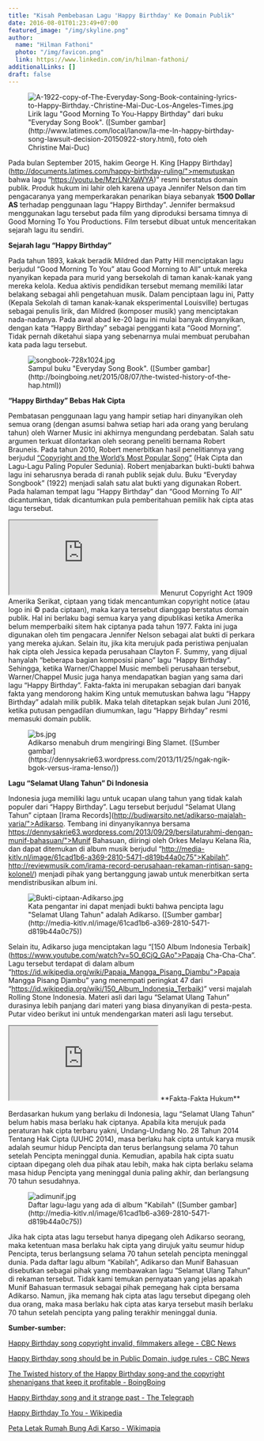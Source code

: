 ```yaml
---
title: "Kisah Pembebasan Lagu 'Happy Birthday' Ke Domain Publik"
date: 2016-08-01T01:23:49+07:00
featured_image: "/img/skyline.png"
author:
  name: "Hilman Fathoni"
  photo: "/img/favicon.png"
  link: https://www.linkedin.com/in/hilman-fathoni/
additionalLinks: []
draft: false
---
```


<figure class="figure w-sm-50 float-sm-end ms-sm-5 mt-2 mb-4">



  <img src="../../uploads/A-1922-copy-of-The-Everyday-Song-Book-containing-lyrics-to-Happy-Birthday.-Christine-Mai-Duc-Los-Angeles-Times.jpg" alt="A-1922-copy-of-The-Everyday-Song-Book-containing-lyrics-to-Happy-Birthday.-Christine-Mai-Duc-Los-Angeles-Times.jpg" class="figure-img img-fluid">

  <figcaption class="figure-caption">Lirik lagu "Good Morning To You-Happy Birthday" dari buku "Everyday Song Book". ([Sumber gambar](http://www.latimes.com/local/lanow/la-me-ln-happy-birthday-song-lawsuit-decision-20150922-story.html), foto oleh Christine Mai-Duc)</figcaption>

</figure>

Pada bulan September 2015, hakim George H. King [Happy Birthday](http://documents.latimes.com/happy-birthday-ruling/">memutuskan bahwa lagu “https://youtu.be/MzrLNrXaWYA)” resmi berstatus domain publik. Produk hukum ini lahir oleh karena upaya Jennifer Nelson dan tim pengacaranya yang memperkarakan penarikan biaya sebanyak **1500 Dollar AS** terhadap penggunaan lagu “Happy Birthday”. Jennifer bermaksud menggunakan lagu tersebut pada film yang diproduksi bersama timnya di Good Morning To You Productions. Film tersebut dibuat untuk menceritakan sejarah lagu itu sendiri.

**Sejarah lagu “Happy Birthday”**

Pada tahun 1893, kakak beradik Mildred dan Patty Hill menciptakan lagu berjudul “Good Morning To You” atau Good Morning to All” untuk mereka nyanyikan kepada para murid yang bersekolah di taman kanak-kanak yang mereka kelola. Kedua aktivis pendidikan tersebut memang memiliki latar belakang sebagai ahli pengetahuan musik. Dalam penciptaan lagu ini, Patty (Kepala Sekolah di taman kanak-kanak eksperimental Louisville) bertugas sebagai penulis lirik, dan Mildred (komposer musik) yang menciptakan nada-nadanya. Pada awal abad ke-20 lagu ini mulai banyak dinyanyikan, dengan kata “Happy Birthday” sebagai pengganti kata “Good Morning”. Tidak pernah diketahui siapa yang sebenarnya mulai membuat perubahan kata pada lagu tersebut.

<figure class="figure w-sm-50 mt-3 mb-4">

  <img src="../../uploads/songbook-728x1024.jpg" alt="songbook-728x1024.jpg" class="figure-img img-fluid">

  <figcaption class="figure-caption">Sampul buku "Everyday Song Book". ([Sumber gambar](http://boingboing.net/2015/08/07/the-twisted-history-of-the-hap.html))</figcaption>

</figure>

**“Happy Birthday” Bebas Hak Cipta**

Pembatasan penggunaan lagu yang hampir setiap hari dinyanyikan oleh semua orang (dengan asumsi bahwa setiap hari ada orang yang berulang tahun) oleh Warner Music ini akhirnya mengundang perdebatan. Salah satu argumen terkuat dilontarkan oleh seorang peneliti bernama Robert Brauneis. Pada tahun 2010, Robert menerbitkan hasil penelitiannya yang berjudul [“Copyright and the World’s Most Popular Song”](https://papers.ssrn.com/sol3/papers.cfm?abstract_id=1111624) (Hak Cipta dan Lagu-Lagu Paling Populer Sedunia). Robert menjabarkan bukti-bukti bahwa lagu ini seharusnya berada di ranah publik sejak dulu. Buku “Everyday Songbook” (1922) menjadi salah satu alat bukti yang digunakan Robert. Pada halaman tempat lagu “Happy Birthday” dan “Good Morning To All” dicantumkan, tidak dicantumkan pula pemberitahuan pemilik hak cipta atas lagu tersebut.

  <iframe src="https://www.youtube.com/embed/y3whtVeMalo" title="YouTube video" allowfullscreen></iframe>

</div>Menurut Copyright Act 1909 Amerika Serikat, ciptaan yang tidak mencantumkan copyright notice (atau logo ini © pada ciptaan), maka karya tersebut dianggap berstatus domain publik. Hal ini berlaku bagi semua karya yang dipublikasi ketika Amerika belum memperbaiki sitem hak ciptanya pada tahun 1977. Fakta ini juga digunakan oleh tim pengacara Jennifer Nelson sebagai alat bukti di perkara yang mereka ajukan. Selain itu, jika kita merujuk pada peristiwa penjualan hak cipta oleh Jessica kepada perusahaan Clayton F. Summy, yang dijual hanyalah “beberapa bagian komposisi piano” lagu “Happy Birthday”. Sehingga, ketika Warner/Chappel Music membeli perusahaan tersebut, Warner/Chappel Music juga hanya mendapatkan bagian yang sama dari lagu “Happy Birthday”. Fakta-fakta ini merupakan sebagian dari banyak fakta yang mendorong hakim King untuk memutuskan bahwa lagu “Happy Birthday” adalah milik publik. Maka telah ditetapkan sejak bulan Juni 2016, ketika putusan pengadilan diumumkan, lagu “Happy Birhday” resmi memasuki domain publik.

<figure class="figure w-sm-50 float-sm-end ms-sm-5 mt-2 mb-4">



  <img src="../../uploads/bs.jpg" alt="bs.jpg" class="figure-img img-fluid">

  <figcaption class="figure-caption">Adikarso menabuh drum mengiringi Bing Slamet. ([Sumber gambar](https://dennysakrie63.wordpress.com/2013/11/25/ngak-ngik-bgok-versus-irama-lenso/))</figcaption>

</figure>

**Lagu “Selamat Ulang Tahun” Di Indonesia**

Indonesia juga memiliki lagu untuk ucapan ulang tahun yang tidak kalah populer dari “Happy Birthday”. Lagu tersebut berjudul “Selamat Ulang Tahun” ciptaan [Irama Records](http://budiwarsito.net/adikarso-majalah-varia/">Adikarso. Tembang ini dinyanyikannya bersama https://dennysakrie63.wordpress.com/2013/09/29/bersilaturahmi-dengan-munif-bahasuan/">Munif Bahasuan, diiringi oleh Orkes Melayu Kelana Ria, dan dapat ditemukan di album musik berjudul “http://media-kitlv.nl/image/61cad1b6-a369-2810-5471-d819b44a0c75">Kabilah”. http://reviewmusik.com/irama-record-perusahaan-rekaman-rintisan-sang-kolonel/) menjadi pihak yang bertanggung jawab untuk menerbitkan serta mendistribusikan album ini.

<figure class="figure w-sm-50 float-sm-end ms-sm-5 mt-2 mb-4">



  <img src="../../uploads/Bukti-ciptaan-Adikarso.jpg" alt="Bukti-ciptaan-Adikarso.jpg" class="figure-img img-fluid">

  <figcaption class="figure-caption">Kata pengantar ini dapat menjadi bukti bahwa pencipta lagu "Selamat Ulang Tahun" adalah Adikarso. ([Sumber gambar](http://media-kitlv.nl/image/61cad1b6-a369-2810-5471-d819b44a0c75))</figcaption>

</figure>

Selain itu, Adikarso juga menciptakan lagu “[150 Album Indonesia Terbaik](https://www.youtube.com/watch?v=5O_6CjQ_GAo">Papaja Cha-Cha-Cha”. Lagu tersebut terdapat di dalam album “https://id.wikipedia.org/wiki/Papaja_Mangga_Pisang_Djambu">Papaja Mangga Pisang Djambu” yang menempati peringkat 47 dari “https://id.wikipedia.org/wiki/150_Album_Indonesia_Terbaik)” versi majalah Rolling Stone Indonesia. Materi asli dari lagu “Selamat Ulang Tahun” durasinya lebih panjang dari materi yang biasa dinyanyikan di pesta-pesta. Putar video berikut ini untuk mendengarkan materi asli lagu tersebut.

  <iframe src="https://www.youtube.com/embed/5O_6CjQ_GAo" title="YouTube video" allowfullscreen></iframe>

</div>**Fakta-Fakta Hukum**

Berdasarkan hukum yang berlaku di Indonesia, lagu “Selamat Ulang Tahun” belum habis masa berlaku hak ciptanya. Apabila kita merujuk pada peraturan hak cipta terbaru yakni, Undang-Undang No. 28 Tahun 2014 Tentang Hak Cipta (UUHC 2014), masa berlaku hak cipta untuk karya musik adalah seumur hidup Pencipta dan terus berlangsung selama 70 tahun setelah Pencipta meninggal dunia. Kemudian, apabila hak cipta suatu ciptaan dipegang oleh dua pihak atau lebih, maka hak cipta berlaku selama masa hidup Pencipta yang meninggal dunia paling akhir,  dan berlangsung 70 tahun sesudahnya.

<figure class="figure w-sm-50 float-sm-end ms-sm-5 mt-2 mb-4">



  <img src="../../uploads/adimunif.jpg" alt="adimunif.jpg" class="figure-img img-fluid">

  <figcaption class="figure-caption">Daftar lagu-lagu yang ada di album "Kabilah" ([Sumber gambar](http://media-kitlv.nl/image/61cad1b6-a369-2810-5471-d819b44a0c75))</figcaption>

</figure>

Jika hak cipta atas lagu tersebut hanya dipegang oleh Adikarso seorang, maka ketentuan masa berlaku hak cipta yang dirujuk yaitu seumur hidup Pencipta, terus berlangsung selama 70 tahun setelah pencipta meninggal dunia. Pada daftar lagu album “Kabilah”, Adikarso dan Munif Bahasuan disebutkan sebagai pihak yang membawakan lagu “Selamat Ulang Tahun” di rekaman tersebut. Tidak kami temukan pernyataan yang jelas apakah Munif Bahasuan termasuk sebagai pihak pemegang hak cipta bersama Adikarso. Namun, jika memang hak cipta atas lagu tersebut dipegang oleh dua orang, maka masa berlaku hak cipta atas karya tersebut masih berlaku 70 tahun setelah pencipta yang paling terakhir meninggal dunia.

**Sumber-sumber:**

[Happy Birthday song copyright invalid, filmmakers allege - CBC News](http://www.cbc.ca/news/business/happy-birthday-song-copyright-invalid-filmmakers-allege-1.3172074)

[Happy Birthday song should be in Public Domain, judge rules - CBC News](http://www.cbc.ca/news/business/happy-birthday-ruling-1.3239679)

[The Twisted history of the Happy Birthday song-and the copyright shenanigans that keep it profitable - BoingBoing  ](http://boingboing.net/2015/08/07/the-twisted-history-of-the-hap.html)

[Happy Birthday song and it strange past - The Telegraph](http://www.telegraph.co.uk/music/news/Happy-Birthday-song-and-its-strange-past/)

[Happy Birthday To You - Wikipedia](https://en.wikipedia.org/wiki/Happy_Birthday_to_You#CITEREFBrauneis2010)

[Peta Letak Rumah Bung Adi Karso - Wikimapia](http://wikimapia.org/9427247/id/Rumah-Kebesaran-Adikarso-Pencipta-lagu-Selamat-Ulang-Tahun-Jalan-Cipayung-2-No-8)